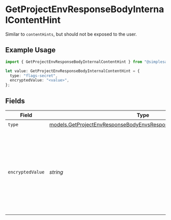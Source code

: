 # GetProjectEnvResponseBodyInternalContentHint

Similar to `contentHints`, but should not be exposed to the user.

## Example Usage

```typescript
import { GetProjectEnvResponseBodyInternalContentHint } from "@simplesagar/vercel/models/getprojectenvop.js";

let value: GetProjectEnvResponseBodyInternalContentHint = {
  type: "flags-secret",
  encryptedValue: "<value>",
};
```

## Fields

| Field                                                                                                                                          | Type                                                                                                                                           | Required                                                                                                                                       | Description                                                                                                                                    |
| ---------------------------------------------------------------------------------------------------------------------------------------------- | ---------------------------------------------------------------------------------------------------------------------------------------------- | ---------------------------------------------------------------------------------------------------------------------------------------------- | ---------------------------------------------------------------------------------------------------------------------------------------------- |
| `type`                                                                                                                                         | [models.GetProjectEnvResponseBodyEnvsResponse200ApplicationJSONType](../models/getprojectenvresponsebodyenvsresponse200applicationjsontype.md) | :heavy_check_mark:                                                                                                                             | N/A                                                                                                                                            |
| `encryptedValue`                                                                                                                               | *string*                                                                                                                                       | :heavy_check_mark:                                                                                                                             | Contains the `value` of the env variable, encrypted with a special key to make decryption possible in the subscriber Lambda.                   |